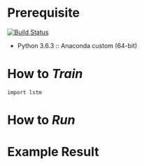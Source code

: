 # Prerequisite
[![Build Status](https://travis-ci.org/clns/gitlab-cli.svg?branch=master)](https://travis-ci.org/clns/gitlab-cli)
- Python 3.6.3 :: Anaconda custom (64-bit)

# How to *Train*

```{.python}
import lstm

```

# How to *Run*

# Example Result
